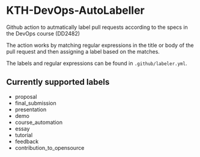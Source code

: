 # KTH-DevOps-AutoLabeller
Github action to autmatically label pull requests according to the specs in the DevOps course (DD2482)

The action works by matching regular expressions in the title or body of the pull request and then assigning a label based on the matches.

The labels and regular expressions can be found in ```.github/labeler.yml```.

## Currently supported labels

- proposal
- final_submission
- presentation
- demo
- course_automation
- essay
- tutorial
- feedback
- contribution_to_opensource
